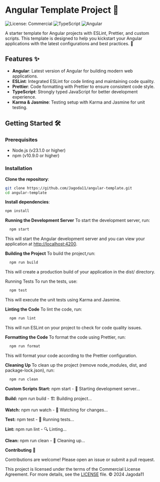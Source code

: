 # Angular Template Project 🌟

![License: Commercial](https://img.shields.io/badge/license-Commercial-pink)
![TypeScript](https://img.shields.io/github/package-json/dependency-version/Jagoda11/angular-template/dev/typescript?label=TypeScript)
![Angular](https://img.shields.io/github/package-json/dependency-version/Jagoda11/angular-template/@angular/core?label=Angular)

A starter template for Angular projects with ESLint, Prettier, and custom scripts. This template is designed to help you kickstart your Angular applications with the latest configurations and best practices. 🚀

## Features ✨

- **Angular**: Latest version of Angular for building modern web applications.
- **ESLint**: Integrated ESLint for code linting and maintaining code quality.
- **Prettier**: Code formatting with Prettier to ensure consistent code style.
- **TypeScript**: Strongly typed JavaScript for better development experience.
- **Karma & Jasmine**: Testing setup with Karma and Jasmine for unit testing.

## Getting Started 🛠️

### Prerequisites

- Node.js (v23.1.0 or higher)
- npm (v10.9.0 or higher)

### Installation

**Clone the repository**:

   ```bash
   git clone https://github.com/Jagoda11/angular-template.git
   cd angular-template
  ```

**Install dependencies**:

   ```bash
   npm install 
   ```

**Running the Development Server**
To start the development server, run:

 ```bash
   npm start
   ```

This will start the Angular development server and you can view your application at <http://localhost:4200>.

**Building the Project**
To build the project,run:

 ```bash
   npm run build
   ```

This will create a production build of your application in the dist/ directory.

Running Tests
To run the tests, use:

 ```bash
   npm test
   ```

This will execute the unit tests using Karma and Jasmine.

**Linting the Code**
To lint the code, run:

 ```bash
   npm run lint
   ```

This will run ESLint on your project to check for code quality issues.

**Formatting the Code**
To format the code using Prettier, run:

 ```bash
   npm run format
   ```

This will format your code according to the Prettier configuration.

**Cleaning Up**
To clean up the project (remove node_modules, dist, and package-lock.json), run:

 ```bash
   npm run clean
   ```

**Custom Scripts**
**Start:** npm start - 🚀 Starting development server...

**Build:** npm run build - 🏗️ Building project...

**Watch:** npm run watch - 👀 Watching for changes...

**Test:** npm test - 🧪 Running tests...

**Lint:** npm run lint - 🔍 Linting...

**Clean:** npm run clean - 🧽 Cleaning up...

**Contributing** 🤝

Contributions are welcome! Please open an issue or submit a pull request.

This project is licensed under the terms of the Commercial License Agreement. For more details, see the [LICENSE](LICENSE.md) file.
© 2024 Jagoda11
